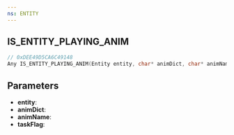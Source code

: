 ```yaml
---
ns: ENTITY
---
```

## IS_ENTITY_PLAYING_ANIM

```c
// 0xDEE49D5CA6C49148
Any IS_ENTITY_PLAYING_ANIM(Entity entity, char* animDict, char* animName, int taskFlag);
```

## Parameters
* **entity**:
* **animDict**:
* **animName**:
* **taskFlag**:
